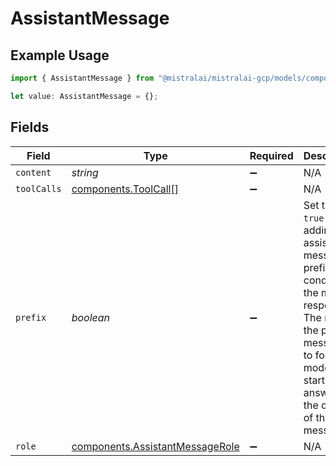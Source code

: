 # AssistantMessage

## Example Usage

```typescript
import { AssistantMessage } from "@mistralai/mistralai-gcp/models/components";

let value: AssistantMessage = {};
```

## Fields

| Field                                                                                                                                                                                                  | Type                                                                                                                                                                                                   | Required                                                                                                                                                                                               | Description                                                                                                                                                                                            |
| ------------------------------------------------------------------------------------------------------------------------------------------------------------------------------------------------------ | ------------------------------------------------------------------------------------------------------------------------------------------------------------------------------------------------------ | ------------------------------------------------------------------------------------------------------------------------------------------------------------------------------------------------------ | ------------------------------------------------------------------------------------------------------------------------------------------------------------------------------------------------------ |
| `content`                                                                                                                                                                                              | *string*                                                                                                                                                                                               | :heavy_minus_sign:                                                                                                                                                                                     | N/A                                                                                                                                                                                                    |
| `toolCalls`                                                                                                                                                                                            | [components.ToolCall](../../models/components/toolcall.md)[]                                                                                                                                           | :heavy_minus_sign:                                                                                                                                                                                     | N/A                                                                                                                                                                                                    |
| `prefix`                                                                                                                                                                                               | *boolean*                                                                                                                                                                                              | :heavy_minus_sign:                                                                                                                                                                                     | Set this to `true` when adding an assistant message as prefix to condition the model response. The role of the prefix message is to force the model to start its answer by the content of the message. |
| `role`                                                                                                                                                                                                 | [components.AssistantMessageRole](../../models/components/assistantmessagerole.md)                                                                                                                     | :heavy_minus_sign:                                                                                                                                                                                     | N/A                                                                                                                                                                                                    |